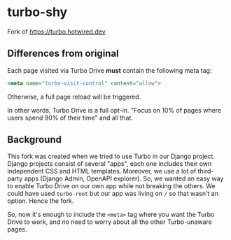 # turbo-shy
Fork of https://turbo.hotwired.dev

## Differences from original

Each page visited via Turbo Drive **must** contain the following meta tag:

```html
<meta name="turbo-visit-control" content="allow">
```

Otherwise, a full page reload will be triggered.

In other words, Turbo Drive is a full opt-in. "Focus on 10% of pages where users spend 90% of their time" and all that.

## Background

This fork was created when we tried to use Turbo in our Django project. Django projects consist of several "apps", each one includes their own independent CSS and HTML templates. Moreover, we use a lot of third-party apps (Django Admin, OpenAPI explorer). So, we wanted an easy way to enable Turbo Drive on our own app while not breaking the others. We could have used `turbo-root` but our app was living on `/` so that wasn't an option. Hence the fork.

So, now it's enough to include the `<meta>` tag where you want the Turbo Drive to work, and no need to worry about all the other Turbo-unaware pages.
